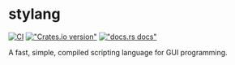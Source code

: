 # stylang

[![CI](https://github.com/styles-lab/stylang/actions/workflows/ci.yaml/badge.svg)](https://github.com/styles-lab/stylang/actions/workflows/ci.yaml)
[!["Crates.io version"](https://img.shields.io/crates/v/stylang.svg)](https://crates.io/crates/stylang)
[!["docs.rs docs"](https://img.shields.io/badge/docs-latest-blue.svg)](https://docs.rs/stylang)


A fast, simple, compiled scripting language for GUI programming.